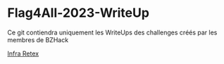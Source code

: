 # Flag4All-2023-WriteUp

Ce git contiendra uniquement les WriteUps des challenges créés par les membres de BZHack

[Infra Retex](Infra/Infra.md)

